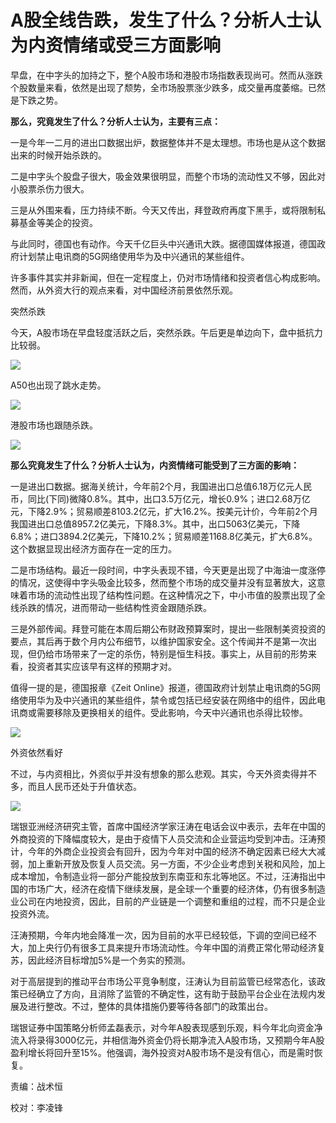 # A股全线告跌，发生了什么？分析人士认为内资情绪或受三方面影响

早盘，在中字头的加持之下，整个A股市场和港股市场指数表现尚可。然而从涨跌个股数量来看，依然是出现了颓势，全市场股票涨少跌多，成交量再度萎缩。已然是下跌之势。

**那么，究竟发生了什么？分析人士认为，主要有三点：**

一是今年一二月的进出口数据出炉，数据整体并不是太理想。市场也是从这个数据出来的时候开始杀跌的。

二是中字头个股盘子很大，吸金效果很明显，而整个市场的流动性又不够，因此对小股票杀伤力很大。

三是从外围来看，压力持续不断。今天又传出，拜登政府再度下黑手，或将限制私募基金等美企的投资。

与此同时，德国也有动作。今天千亿巨头中兴通讯大跌。据德国媒体报道，德国政府计划禁止电讯商的5G网络使用华为及中兴通讯的某些组件。

许多事件其实并非新闻，但在一定程度上，仍对市场情绪和投资者信心构成影响。然而，从外资大行的观点来看，对中国经济前景依然乐观。

突然杀跌

今天，A股市场在早盘轻度活跃之后，突然杀跌。午后更是单边向下，盘中抵抗力比较弱。

![](https://inews.gtimg.com/newsapp_bt/0/15718488794/1000)

A50也出现了跳水走势。

![](https://inews.gtimg.com/newsapp_bt/0/15718488799/1000)

港股市场也跟随杀跌。

![](https://inews.gtimg.com/newsapp_bt/0/15718488801/1000)

**那么究竟发生了什么？分析人士认为，内资情绪可能受到了三方面的影响：**

一是进出口数据。据海关统计，今年前2个月，我国进出口总值6.18万亿元人民币，同比(下同)微降0.8%。其中，出口3.5万亿元，增长0.9%；进口2.68万亿元，下降2.9%；贸易顺差8103.2亿元，扩大16.2%。按美元计价，今年前2个月我国进出口总值8957.2亿美元，下降8.3%。其中，出口5063亿美元，下降6.8%；进口3894.2亿美元，下降10.2%；贸易顺差1168.8亿美元，扩大6.8%。这个数据显现出经济方面存在一定的压力。

二是市场结构。最近一段时间，中字头表现不错，今天更是出现了中海油一度涨停的情况，这使得中字头吸金比较多，然而整个市场的成交量并没有显著放大，这意味着市场的流动性出现了结构性问题。在这种情况之下，中小市值的股票出现了全线杀跌的情况，进而带动一些结构性资金跟随杀跌。

三是外部传闻。拜登可能在本周后期公布财政预算案时，提出一些限制美资投资的要点，其后再于数个月内公布细节，以维护国家安全。这个传闻并不是第一次出现，但仍给市场带来了一定的杀伤，特别是恒生科技。事实上，从目前的形势来看，投资者其实应该早有这样的预期才对。

值得一提的是，德国报章《Zeit
Online》报道，德国政府计划禁止电讯商的5G网络使用华为及中兴通讯的某些组件，禁令或包括已经安装在网络中的组件，因此电讯商或需要移除及更换相关的组件。受此影响，今天中兴通讯也杀得比较惨。

![](https://inews.gtimg.com/newsapp_bt/0/15718489016/1000)

外资依然看好

不过，与内资相比，外资似乎并没有想象的那么悲观。其实，今天外资卖得并不多，而且人民币还处于升值状态。

![](https://inews.gtimg.com/newsapp_bt/0/15718489132/1000)

瑞银亚洲经济研究主管，首席中国经济学家汪涛在电话会议中表示，去年在中国的外商投资的下降幅度较大，是由于疫情下人员交流和企业营运均受到冲击。汪涛预计，今年的外商企业投资会有回升，因为今年对中国的经济不确定因素已经大大减弱，加上重新开放及恢复人员交流。另一方面，不少企业考虑到关税和风险，加上成本增加，令制造业将一部分产能投放到东南亚和东北等地区。不过，汪涛指出中国的市场广大，经济在疫情下继续发展，是全球一个重要的经济体，仍有很多制造业公司在内地投资，因此，目前的产业链是一个调整和重组的过程，而不只是企业投资外流。

汪涛预期，今年内地会降准一次，因为目前的水平已经较低，下调的空间已经不大，加上央行仍有很多工具来提升市场流动性。今年中国的消费正常化带动经济复苏，因此经济目标增加5%是一个务实的预测。

对于高层提到的推动平台市场公平竞争制度，汪涛认为目前监管已经常态化，该政策已经确立了方向，且消除了监管的不确定性，这有助于鼓励平台企业在法规内发展及进行整改。不过，整体的具体措施仍要等待各部门的政策出台。

瑞银证券中国策略分析师孟磊表示，对今年A股表现感到乐观，料今年北向资金净流入将录得3000亿元，并相信海外资金仍将长期净流入A股市场，又预期今年A股盈利增长将回升至15%。他强调，海外投资对A股市场不是没有信心，而是需时恢复。

责编：战术恒

校对：李凌锋

